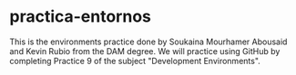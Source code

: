 # practica-entornos
This is the environments practice done by Soukaina Mourhamer Abousaid and Kevin Rubio from the DAM degree. We will practice using GitHub by completing Practice 9 of the subject "Development Environments".
